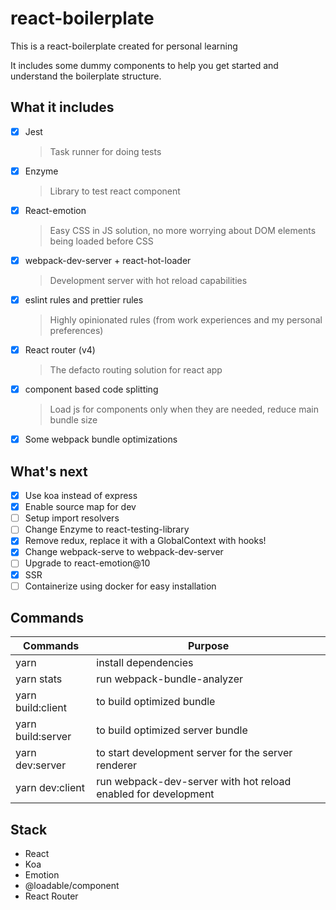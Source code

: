 # react-boilerplate
This is a react-boilerplate created for personal learning

It includes some dummy components to help you get started and understand the boilerplate structure.

## What it includes
- [x] Jest
  > Task runner for doing tests
- [x] Enzyme
  > Library to test react component
- [x] React-emotion
  > Easy CSS in JS solution, no more worrying about DOM elements being loaded before CSS
- [x] webpack-dev-server + react-hot-loader
  > Development server with hot reload capabilities
- [x] eslint rules and prettier rules
  > Highly opinionated rules (from work experiences and my personal preferences)
- [x] React router (v4)
  > The defacto routing solution for react app
- [x] component based code splitting 
  > Load js for components only when they are needed, reduce main bundle size
- [x] Some webpack bundle optimizations 

## What's next
- [x] Use koa instead of express
- [x] Enable source map for dev
- [ ] Setup import resolvers
- [ ] Change Enzyme to react-testing-library
- [x] Remove redux, replace it with a GlobalContext with hooks!
- [x] Change webpack-serve to webpack-dev-server
- [ ] Upgrade to react-emotion@10
- [x] SSR
- [ ] Containerize using docker for easy installation

## Commands
| Commands            | Purpose                                                        |
|---------------------|----------------------------------------------------------------|
| yarn                | install dependencies                                           |
| yarn stats          | run webpack-bundle-analyzer                                    |
| yarn build:client   | to build optimized bundle                                      |
| yarn build:server   | to build optimized server bundle                               |
| yarn dev:server     | to start development server for the server renderer            |
| yarn dev:client     | run webpack-dev-server with hot reload enabled for development | 


## Stack
- React
- Koa
- Emotion
- @loadable/component
- React Router